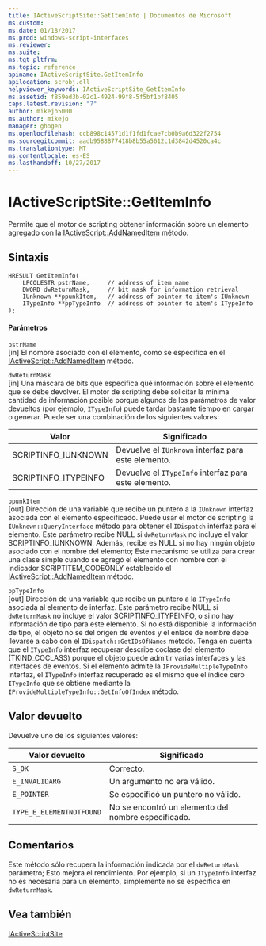 ```yaml
---
title: IActiveScriptSite::GetItemInfo | Documentos de Microsoft
ms.custom: 
ms.date: 01/18/2017
ms.prod: windows-script-interfaces
ms.reviewer: 
ms.suite: 
ms.tgt_pltfrm: 
ms.topic: reference
apiname: IActiveScriptSite.GetItemInfo
apilocation: scrobj.dll
helpviewer_keywords: IActiveScriptSite_GetItemInfo
ms.assetid: f859ed3b-02c1-4924-99f8-5f5bf1bf8405
caps.latest.revision: "7"
author: mikejo5000
ms.author: mikejo
manager: ghogen
ms.openlocfilehash: ccb898c14571d1f1fd1fcae7cb0b9a6d322f2754
ms.sourcegitcommit: aadb9588877418b8b55a5612c1d3842d4520ca4c
ms.translationtype: MT
ms.contentlocale: es-ES
ms.lasthandoff: 10/27/2017
---
```

# <a name="iactivescriptsitegetiteminfo"></a>IActiveScriptSite::GetItemInfo
Permite que el motor de scripting obtener información sobre un elemento agregado con la [IActiveScript::AddNamedItem](../../winscript/reference/iactivescript-addnameditem.md) método.  
  
## <a name="syntax"></a>Sintaxis  
  
```  
HRESULT GetItemInfo(  
    LPCOLESTR pstrName,     // address of item name  
    DWORD dwReturnMask,     // bit mask for information retrieval  
    IUnknown **ppunkItem,   // address of pointer to item's IUnknown  
    ITypeInfo **ppTypeInfo  // address of pointer to item's ITypeInfo  
);  
```  
  
#### <a name="parameters"></a>Parámetros  
 `pstrName`  
 [in] El nombre asociado con el elemento, como se especifica en el [IActiveScript::AddNamedItem](../../winscript/reference/iactivescript-addnameditem.md) método.  
  
 `dwReturnMask`  
 [in] Una máscara de bits que especifica qué información sobre el elemento que se debe devolver. El motor de scripting debe solicitar la mínima cantidad de información posible porque algunos de los parámetros de valor devueltos (por ejemplo, `ITypeInfo`) puede tardar bastante tiempo en cargar o generar. Puede ser una combinación de los siguientes valores:  
  
|Valor|Significado|  
|-----------|-------------|  
|SCRIPTINFO_IUNKNOWN|Devuelve el `IUnknown` interfaz para este elemento.|  
|SCRIPTINFO_ITYPEINFO|Devuelve el `ITypeInfo` interfaz para este elemento.|  
  
 `ppunkItem`  
 [out] Dirección de una variable que recibe un puntero a la `IUnknown` interfaz asociada con el elemento especificado. Puede usar el motor de scripting la `IUnknown::QueryInterface` método para obtener el `IDispatch` interfaz para el elemento. Este parámetro recibe NULL si `dwReturnMask` no incluye el valor SCRIPTINFO_IUNKNOWN. Además, recibe es NULL si no hay ningún objeto asociado con el nombre del elemento; Este mecanismo se utiliza para crear una clase simple cuando se agregó el elemento con nombre con el indicador SCRIPTITEM_CODEONLY establecido el [IActiveScript::AddNamedItem](../../winscript/reference/iactivescript-addnameditem.md) método.  
  
 `ppTypeInfo`  
 [out] Dirección de una variable que recibe un puntero a la `ITypeInfo` asociada al elemento de interfaz. Este parámetro recibe NULL si `dwReturnMask` no incluye el valor SCRIPTINFO_ITYPEINFO, o si no hay información de tipo para este elemento. Si no está disponible la información de tipo, el objeto no se del origen de eventos y el enlace de nombre debe llevarse a cabo con el `IDispatch::GetIDsOfNames` método. Tenga en cuenta que el `ITypeInfo` interfaz recuperar describe coclase del elemento (TKIND_COCLASS) porque el objeto puede admitir varias interfaces y las interfaces de eventos. Si el elemento admite la `IProvideMultipleTypeInfo` interfaz, el `ITypeInfo` interfaz recuperado es el mismo que el índice cero `ITypeInfo` que se obtiene mediante la `IProvideMultipleTypeInfo::GetInfoOfIndex` método.  
  
## <a name="return-value"></a>Valor devuelto  
 Devuelve uno de los siguientes valores:  
  
|Valor devuelto|Significado|  
|------------------|-------------|  
|`S_OK`|Correcto.|  
|`E_INVALIDARG`|Un argumento no era válido.|  
|`E_POINTER`|Se especificó un puntero no válido.|  
|`TYPE_E_ELEMENTNOTFOUND`|No se encontró un elemento del nombre especificado.|  
  
## <a name="remarks"></a>Comentarios  
 Este método sólo recupera la información indicada por el `dwReturnMask` parámetro; Esto mejora el rendimiento. Por ejemplo, si un `ITypeInfo` interfaz no es necesaria para un elemento, simplemente no se especifica en `dwReturnMask`.  
  
## <a name="see-also"></a>Vea también  
 [IActiveScriptSite](../../winscript/reference/iactivescriptsite.md)
